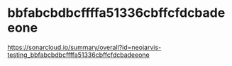 # bbfabcbdbcffffa51336cbffcfdcbadeeone
https://sonarcloud.io/summary/overall?id=neojarvis-testing_bbfabcbdbcffffa51336cbffcfdcbadeeone
